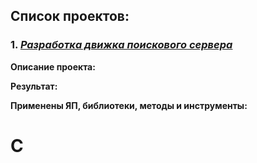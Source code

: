 ## Список проектов:

### 1. [*Разработка движка поискового сервера*](https://github.com/olegumnov44/DataScience/tree/master/001%20auto_price_prediction)
**Описание проекта:**


**Результат:**


**Применены ЯП, библиотеки, методы и инструменты:**

# C
